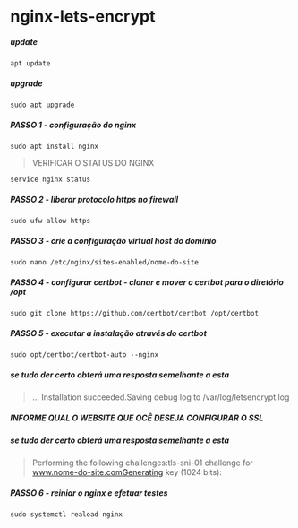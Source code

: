 # nginx-lets-encrypt
##### update 
```
apt update
```
##### upgrade
```
sudo apt upgrade
```

##### PASSO 1 - configuração do nginx
```
sudo apt install nginx
```
> VERIFICAR O STATUS DO NGINX
```
service nginx status
```

##### PASSO 2 - liberar protocolo https no firewall
```
sudo ufw allow https
```

##### PASSO 3 - crie a configuração virtual host do domínio
```
sudo nano /etc/nginx/sites-enabled/nome-do-site
```

##### PASSO 4 - configurar certbot - clonar e mover o certbot para o diretório /opt
```
sudo git clone https://github.com/certbot/certbot /opt/certbot
```

##### PASSO 5 - executar a instalação através do certbot
```
sudo opt/certbot/certbot-auto --nginx
```

##### se tudo der certo obterá uma resposta semelhante a esta
>... Installation succeeded.Saving debug log to /var/log/letsencrypt.log


##### INFORME QUAL O WEBSITE QUE OCÊ DESEJA CONFIGURAR O SSL

##### se tudo der certo obterá uma resposta semelhante a esta
>Performing the following challenges:tls-sni-01 challenge for www.nome-do-site.comGenerating key (1024 bits):

##### PASSO 6 - reiniar o nginx e efetuar testes
```
sudo systemctl reaload nginx
```
